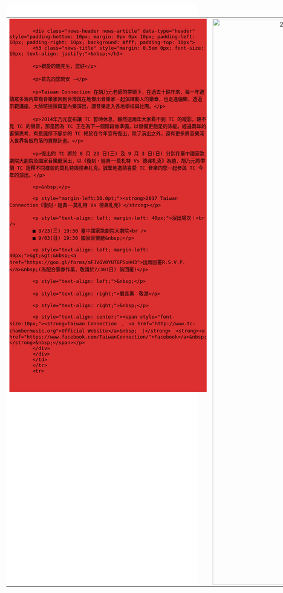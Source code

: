 
<html>
<div align="center" class="news-background" data-type="background" style="background-color: #ffffff">
<div>&nbsp;</div>

<table border="0" cellpadding="0" cellspacing="0" style="width: 830px" width="830">
	<tbody>
		<tr>
			<td align="left" valign="top">
			<div class="news-base" data-type="base" style="padding-bottom: 1px; background-color: #DC2F2F; padding-left: 0px; padding-right: 0px; font-family: '微軟正黑體'; color: #000000; font-size: 15px; padding-top: 10px">
			<div class="news-extra1" data-type="extra1" style="padding: 0px 5px; color: rgb(255, 255, 255); font-size: 13px; text-align: justify; background-color: rgb(181, 197, 135);"><!-- top end here --><!-- content start here --></div>

			<div class="news-header news-article" data-type="header" style="padding-bottom: 10px; margin: 0px 0px 10px; padding-left: 10px; padding-right: 10px; background: #fff; padding-top: 10px">
			<h3 class="news-title" style="margin: 0.5em 0px; font-size: 16px; text-align: justify;">&nbsp;</h3>

			<p>親愛的施先生，您好</p>

			<p>首先向您問安 ~</p>

			<p>Taiwan Connection 在胡乃元老師的帶領下，在過去十餘年來，每一年邀請眾多海內華裔音樂家回到台灣與在地傑出音樂家一起演繹動人的樂章，也走進偏鄉，透過示範講座、大師班授課與室內樂演出，讓音樂走入各地學校與社團。</p>

			<p>2014年乃元宣布讓 TC 暫時休息，雖然這兩年大家看不到 TC 的蹤影，聽不見 TC 的聲音，那是因為 TC 正在為下一個階段做準備，以儲備更飽足的沛能。經過兩年的審慎思考，有意識停下腳步的 TC 終於在今年宣布復出，除了演出之外，還有更多將音樂深入世界各個角落的實際計畫。</p>

			<p>復出的 TC 將於 8 月 23 日(三) 及 9 月 3 日(日) 分別在臺中國家歌劇院大劇院及國家音樂廳演出，以《復刻‧經典──莫札特 Vs 德弗札克》為題，胡乃元將帶領 TC 詮釋不同樣貌的莫札特與德弗札克。誠摯地邀請喜愛 TC 音樂的您一起參與 TC 今年的演出。</p>

			<p>&nbsp;</p>

			<p style="margin-left:30.0pt;"><strong>2017 Taiwan Connection《復刻‧經典──莫札特 Vs 德弗札克》</strong></p>

			<p style="text-align: left; margin-left: 40px;">演出場次｜<br />
			■ 8/23(三) 19:30 臺中國家歌劇院大劇院<br />
			■ 9/03(日) 19:30 國家音樂廳&nbsp;</p>

			<p style="text-align: left; margin-left: 40px;">&gt;&gt;&nbsp;<a href="https://goo.gl/forms/mFJVGV0YUTGP5oHH3">出席回覆R.S.V.P.</a>&nbsp;(為配合票券作業，敬請於7/30(日) 前回覆)</p>

			<p style="text-align: left;">&nbsp;</p>

			<p style="text-align: right;">嚴長壽　敬邀</p>

			<p style="text-align: right;">&nbsp;</p>

			<p style="text-align: center;"><span style="font-size:10px;"><strong>Taiwan Connection　．　<a href="http://www.tc-chambermusic.org">Official Website</a>&nbsp;　|</strong>　<strong><a href="https://www.facebook.com/TaiwanConnection/">Facebook</a>&nbsp;</strong>&nbsp;</span></p>
			</div>
			</div>
			</td>
			</tr>
			<tr>
  			<td align="center"><img src="http://edm.tc-chambermusic.org/edm201702/tc_edm.jpg" alt="2017 Taiwan Connection《復刻．經典－莫札特 Vs 德弗札克》圖片" width="828" height="1496" usemap="#Map"/>
			</td>
		</tr>
	</tbody>
</table>
</div>

<map name="Map">
  <area shape="rect" coords="41,720,398,924" href="https://youtu.be/0-ENRi_8WiQ" target="_blank" alt="影片-2017 Taiwan Connection《復刻．經典－莫札特 Vs 德弗札克》">
  <area shape="rect" coords="533,1159,614,1258" href="https://www.tc-chambermusic.org/" target="_blank" alt="TC官網">
  <area shape="rect" coords="699,1162,777,1259" href="https://www.facebook.com/TaiwanConnection/" target="_blank" alt="TC facebook">
  <area shape="rect" coords="51,1317,489,1445" href="https://www.artsticket.com.tw/CKSCC2005/Product/Product00/ProductsDetailsPage.aspx?ProductID=hsobWfDDQ3QKl1WOAEEKUg" target="_blank" alt="購票去">
</map>
</html>
